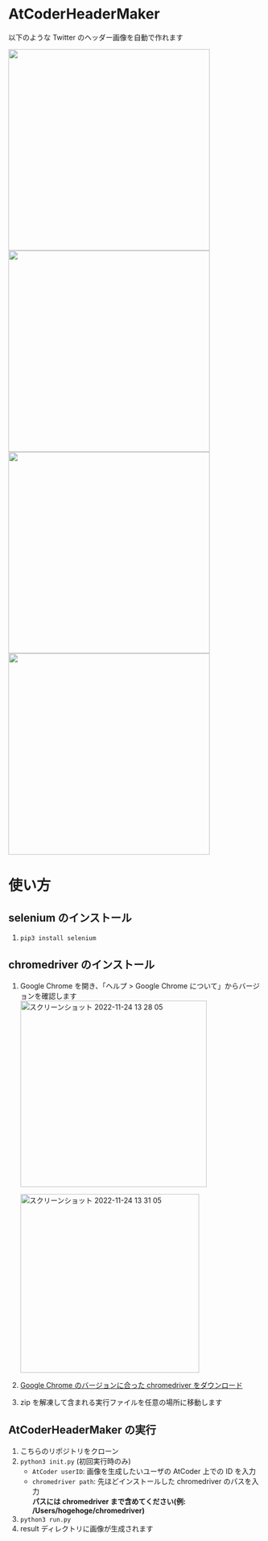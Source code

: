 # AtCoderHeaderMaker

以下のような Twitter のヘッダー画像を自動で作れます

<img src="https://user-images.githubusercontent.com/52311998/203693576-80f6c6c5-201d-4373-8f9b-f2caa591c842.png" width=400><img src="https://user-images.githubusercontent.com/52311998/203693581-0192eabe-81a9-4d26-81b3-e9e9f5547b84.png" width=400>
<img src="https://user-images.githubusercontent.com/52311998/203693583-d6ce0ac7-dc3d-4946-a9b8-484cd842ab17.png" width=400><img src="https://user-images.githubusercontent.com/52311998/203693586-0870b0d5-6a80-43bc-9160-22398a2f9bc9.png" width=400>

# 使い方

## selenium のインストール

1. `pip3 install selenium`

## chromedriver のインストール

1. Google Chrome を開き、「ヘルプ > Google Chrome について」からバージョンを確認します
   <img width="370" alt="スクリーンショット 2022-11-24 13 28 05" src="https://user-images.githubusercontent.com/52311998/203694538-8c6fe681-e6b2-4114-a39b-339719c38751.png">

   <img width="355" alt="スクリーンショット 2022-11-24 13 31 05" src="https://user-images.githubusercontent.com/52311998/203694751-0f25bedb-1407-488b-ab9a-e9dce8cb8191.png">

2. [Google Chrome のバージョンに合った chromedriver をダウンロード](https://chromedriver.chromium.org/downloads)
3. zip を解凍して含まれる実行ファイルを任意の場所に移動します

## AtCoderHeaderMaker の実行

1. こちらのリポジトリをクローン
1. `python3 init.py` (初回実行時のみ)
   - `AtCoder userID`: 画像を生成したいユーザの AtCoder 上での ID を入力
   - `chromedriver path`: 先ほどインストールした chromedriver のパスを入力 </br> **パスには chromedriver まで含めてください(例: /Users/hogehoge/chromedriver)**
1. `python3 run.py`
1. result ディレクトリに画像が生成されます

